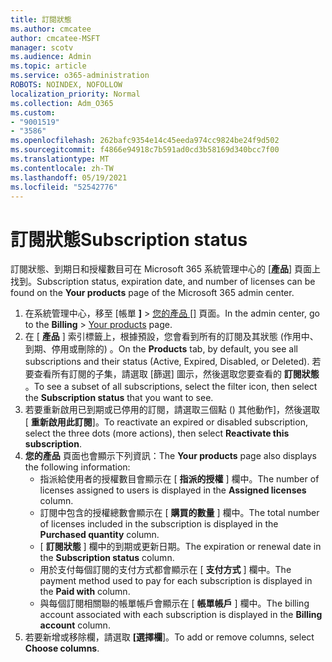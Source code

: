 ```yaml
---
title: 訂閱狀態
ms.author: cmcatee
author: cmcatee-MSFT
manager: scotv
ms.audience: Admin
ms.topic: article
ms.service: o365-administration
ROBOTS: NOINDEX, NOFOLLOW
localization_priority: Normal
ms.collection: Adm_O365
ms.custom:
- "9001519"
- "3586"
ms.openlocfilehash: 262bafc9354e14c45eeda974cc9824be24f9d502
ms.sourcegitcommit: f4866e94918c7b591ad0cd3b58169d340bcc7f00
ms.translationtype: MT
ms.contentlocale: zh-TW
ms.lasthandoff: 05/19/2021
ms.locfileid: "52542776"
---
```

# <a name="subscription-status"></a><span data-ttu-id="fb347-102">訂閱狀態</span><span class="sxs-lookup"><span data-stu-id="fb347-102">Subscription status</span></span>

<span data-ttu-id="fb347-103">訂閱狀態、到期日和授權數目可在 Microsoft 365 系統管理中心的 [**產品**] 頁面上找到。</span><span class="sxs-lookup"><span data-stu-id="fb347-103">Subscription status, expiration date, and number of licenses can be found on the **Your products** page of the Microsoft 365 admin center.</span></span>

1. <span data-ttu-id="fb347-104">在系統管理中心，移至 [帳單 **]**  >  [您的產品 []](https://go.microsoft.com/fwlink/p/?linkid=842054) 頁面。</span><span class="sxs-lookup"><span data-stu-id="fb347-104">In the admin center, go to the **Billing** > [Your products](https://go.microsoft.com/fwlink/p/?linkid=842054) page.</span></span>
2. <span data-ttu-id="fb347-105">在 [ **產品** ] 索引標籤上，根據預設，您會看到所有的訂閱及其狀態 (作用中、到期、停用或刪除的) 。</span><span class="sxs-lookup"><span data-stu-id="fb347-105">On the **Products** tab, by default, you see all subscriptions and their status (Active, Expired, Disabled, or Deleted).</span></span> <span data-ttu-id="fb347-106">若要查看所有訂閱的子集，請選取 [篩選] 圖示，然後選取您要查看的 **訂閱狀態** 。</span><span class="sxs-lookup"><span data-stu-id="fb347-106">To see a subset of all subscriptions, select the filter icon, then select the **Subscription status** that you want to see.</span></span>
3. <span data-ttu-id="fb347-107">若要重新啟用已到期或已停用的訂閱，請選取三個點 () 其他動作]，然後選取 [ **重新啟用此訂閱**]。</span><span class="sxs-lookup"><span data-stu-id="fb347-107">To reactivate an expired or disabled subscription, select the three dots (more actions), then select **Reactivate this subscription**.</span></span>
4. <span data-ttu-id="fb347-108">**您的產品** 頁面也會顯示下列資訊：</span><span class="sxs-lookup"><span data-stu-id="fb347-108">The **Your products** page also displays the following information:</span></span>
    - <span data-ttu-id="fb347-109">指派給使用者的授權數目會顯示在 [ **指派的授權** ] 欄中。</span><span class="sxs-lookup"><span data-stu-id="fb347-109">The number of licenses assigned to users is displayed in the **Assigned licenses** column.</span></span>
    - <span data-ttu-id="fb347-110">訂閱中包含的授權總數會顯示在 [ **購買的數量** ] 欄中。</span><span class="sxs-lookup"><span data-stu-id="fb347-110">The total number of licenses included in the subscription is displayed in the **Purchased quantity** column.</span></span>
    - <span data-ttu-id="fb347-111">[ **訂閱狀態** ] 欄中的到期或更新日期。</span><span class="sxs-lookup"><span data-stu-id="fb347-111">The expiration or renewal date in the **Subscription status** column.</span></span>
    - <span data-ttu-id="fb347-112">用於支付每個訂閱的支付方式都會顯示在 [ **支付方式** ] 欄中。</span><span class="sxs-lookup"><span data-stu-id="fb347-112">The payment method used to pay for each subscription is displayed in the **Paid with** column.</span></span>
    - <span data-ttu-id="fb347-113">與每個訂閱相關聯的帳單帳戶會顯示在 [ **帳單帳戶** ] 欄中。</span><span class="sxs-lookup"><span data-stu-id="fb347-113">The billing account associated with each subscription is displayed in the **Billing account** column.</span></span>
5. <span data-ttu-id="fb347-114">若要新增或移除欄，請選取 **[選擇欄**]。</span><span class="sxs-lookup"><span data-stu-id="fb347-114">To add or remove columns, select **Choose columns**.</span></span>